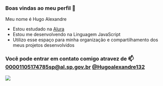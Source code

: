 ### Boas vindas ao meu perfil 🌙

Meu nome é Hugo Alexandre

 - Estou estudado na [Alura](https://wwww.alura.com.br)
 - Estou me desenvolvendo na Linguagem JavaScript
 - Utilizo esse espaço para minha organização e compartilhamento dos meus projetos desenvolvidos

### Você pode entrar em contato comigo atravez de 📫 00001105174785sp@al.sp.gov.br [@Hugoalexandre132](https://www.instagram.com/hugoalexandre132/)

![](https://media1.tenor.com/m/drIYxSd6pdIAAAAC/yes-dog.gif)
